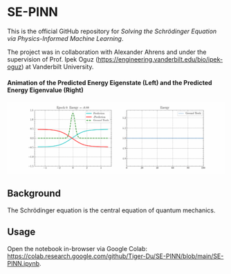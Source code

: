 # SE-PINN

This is the official GitHub repository for _Solving the Schrödinger Equation via Physics-Informed Machine Learning_.

The project was in collaboration with Alexander Ahrens and under the supervision of Prof. Ipek Oguz (https://engineering.vanderbilt.edu/bio/ipek-oguz) at Vanderbilt University.

#### Animation of the Predicted Energy Eigenstate (Left) and the Predicted Energy Eigenvalue (Right)

![Animation of PINN](SE-PINN.gif)

## Background

The Schrödinger equation is the central equation of quantum mechanics.

## Usage

Open the notebook in-browser via Google Colab: https://colab.research.google.com/github/Tiger-Du/SE-PINN/blob/main/SE-PINN.ipynb.

